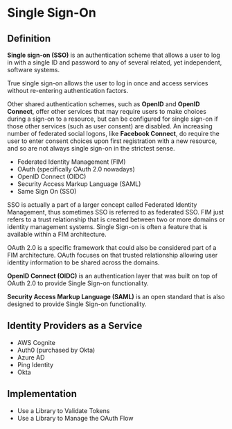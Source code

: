 # Single Sign-On

## Definition

**Single sign-on (SSO)** is an authentication scheme that allows a user to log in with a single ID and password to any of several related, yet independent, software systems.

True single sign-on allows the user to log in once and access services without re-entering authentication factors.

Other shared authentication schemes, such as **OpenID** and **OpenID Connect**, offer other services that may require users to make choices during a sign-on to a resource, but can be configured for single sign-on if those other services (such as user consent) are disabled. An increasing number of federated social logons, like **Facebook Connect**, do require the user to enter consent choices upon first registration with a new resource, and so are not always single sign-on in the strictest sense.

* Federated Identity Management (FIM)
* OAuth (specifically OAuth 2.0 nowadays)
* OpenID Connect (OIDC)
* Security Access Markup Language (SAML)
* Same Sign On (SSO)

SSO is actually a part of a larger concept called Federated Identity Management, thus sometimes SSO is referred to as federated SSO. FIM just refers to a trust relationship that is created between two or more domains or identity management systems. Single Sign-on is often a feature that is available within a FIM architecture.

OAuth 2.0 is a specific framework that could also be considered part of a FIM architecture. OAuth focuses on that trusted relationship allowing user identity information to be shared across the domains.

**OpenID Connect (OIDC)** is an authentication layer that was built on top of OAuth 2.0 to provide Single Sign-on functionality.

**Security Access Markup Language (SAML)** is an open standard that is also designed to provide Single Sign-on functionality.

## Identity Providers as a Service

* AWS Cognite
* Auth0 (purchased by Okta)
* Azure AD
* Ping Identity
* Okta

## Implementation

* Use a Library to Validate Tokens
* Use a Library to Manage the OAuth Flow


